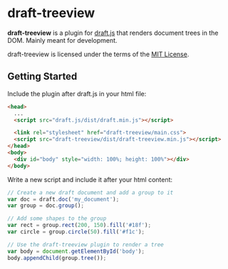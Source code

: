# draft-treeview

**draft-treeview** is a plugin for [draft.js](https://github.com/D1SC0tech/draft.js) that renders document trees in the DOM. Mainly meant for development.

draft-treeview is licensed under the terms of the [MIT License](https://opensource.org/licenses/MIT).

## Getting Started

Include the plugin after draft.js in your html file:

```html
<head>
  ...
  <script src="draft.js/dist/draft.min.js"></script>

  <link rel="stylesheet" href="draft-treeview/main.css">
  <script src="draft-treeview/dist/draft-treeview.min.js"></script>
</head>
<body>
  <div id="body" style="width: 100%; height: 100%"></div>
</body>
```

Write a new script and include it after your html content:

```javascript
// Create a new draft document and add a group to it
var doc = draft.doc('my_document');
var group = doc.group();

// Add some shapes to the group
var rect = group.rect(200, 150).fill('#18f');
var circle = group.circle(50).fill('#f1c');

// Use the draft-treeview plugin to render a tree
var body = document.getElementById('body');
body.appendChild(group.tree());
```

